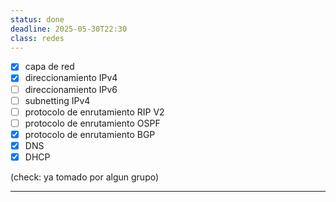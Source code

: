```yaml
---
status: done
deadline: 2025-05-30T22:30
class: redes
---
```

- [x] capa de red
- [x] direccionamiento IPv4
- [ ] direccionamiento IPv6
- [ ] subnetting IPv4
- [ ] protocolo de enrutamiento RIP V2
- [ ] protocolo de enrutamiento OSPF
- [x] protocolo de enrutamiento BGP
- [x] DNS
- [x] DHCP

(check: ya tomado por algun grupo)

---
